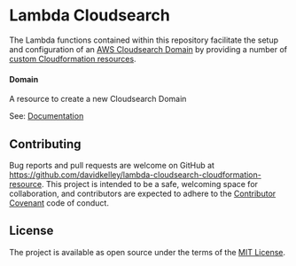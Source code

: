 # Lambda Cloudsearch

The Lambda functions contained within this repository facilitate the setup and configuration of an [AWS Cloudsearch Domain]() by providing a number of [custom Cloudformation resources]().

#### Domain

A resource to create a new Cloudsearch Domain

See: [Documentation](docs/cloudsearch-domain.md)

## Contributing

Bug reports and pull requests are welcome on GitHub at https://github.com/davidkelley/lambda-cloudsearch-cloudformation-resource. This project is intended to be a safe, welcoming space for collaboration, and contributors are expected to adhere to the [Contributor Covenant](http://contributor-covenant.org) code of conduct.


## License

The project is available as open source under the terms of the [MIT License](http://opensource.org/licenses/MIT).
